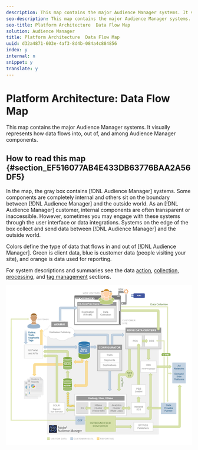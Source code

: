 ```yaml
---
description: This map contains the major Audience Manager systems. It visually represents how data flows into, out of, and among Audience Manager components.
seo-description: This map contains the major Audience Manager systems. It visually represents how data flows into, out of, and among Audience Manager components.
seo-title: Platform Architecture  Data Flow Map
solution: Audience Manager
title: Platform Architecture  Data Flow Map
uuid: d32a4871-603e-4af3-8d4b-084a4c884856
index: y
internal: n
snippet: y
translate: y
---
```


# Platform Architecture: Data Flow Map

This map contains the major Audience Manager systems. It visually represents how data flows into, out of, and among Audience Manager components.

## How to read this map {#section_EF516077AB4E433DB63776BAA2A56DF5}

<!-- c_compmap.xml -->

In the map, the gray box contains [!DNL Audience Manager] systems. Some components are completely internal and others sit on the boundary between [!DNL Audience Manager] and the outside world. As an [!DNL Audience Manager] customer, internal components are often transparent or inaccessible. However, sometimes you may engage with these systems through the user interface or data integrations. Systems on the edge of the box collect and send data between [!DNL Audience Manager] and the outside world.

Colors define the type of data that flows in and out of [!DNL Audience Manager]. Green is client data, blue is customer data (people visiting your site), and orange is data used for reporting.

For system descriptions and summaries see the data [action](../../reference/system-components/components-data-action.md#concept_7A6F1335AA634CC4887A2F39E903E507), [collection](../../reference/system-components/components-data-collection.md#concept_66CFFEBF5E8B41ED94082D562A93506E), [processing](../../reference/system-components/components-data-processing.md#concept_C17B304DDBB8425C9D9F4E94672BCC8F), and [tag management](../../reference/system-components/components-tag-management.md#concept_C48BDB96376D4410B0565FC5F01F8F66) sections.

![](assets/flowmap.png) 
